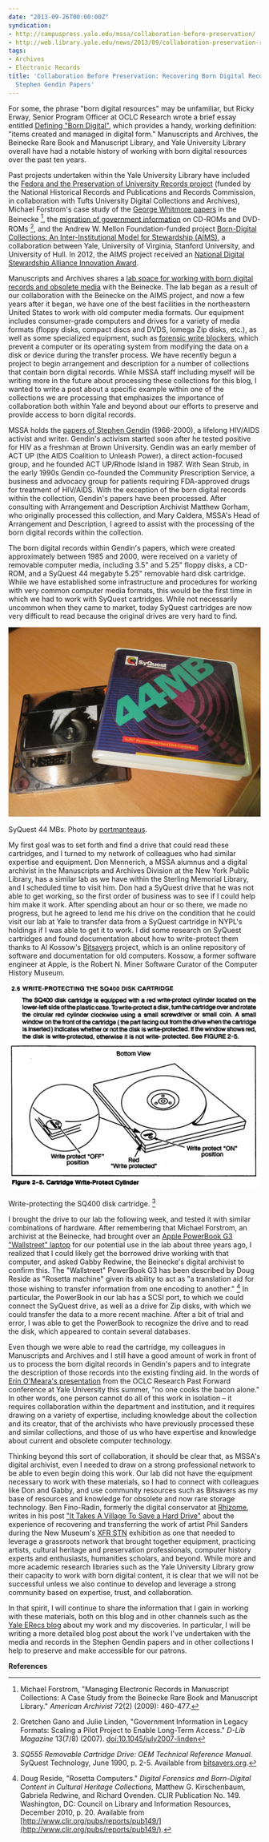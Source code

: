 ```yaml
---
date: "2013-09-26T00:00:00Z"
syndication:
- http://campuspress.yale.edu/mssa/collaboration-before-preservation/
- http://web.library.yale.edu/news/2013/09/collaboration-preservation-recovering-born-digital-records
tags:
- Archives
- Electronic Records
title: 'Collaboration Before Preservation: Recovering Born Digital Records in the
  Stephen Gendin Papers'
---
```


For some, the phrase "born digital resources" may be unfamiliar, but Ricky Erway, Senior Program Officer at OCLC Research wrote a brief essay entitled [Defining "Born Digital"](http://www.oclc.org/content/dam/research/activities/hiddencollections/borndigital.pdf?urlm=161291), which provides a handy, working definition: "items created and managed in digital form." Manuscripts and Archives, the Beinecke Rare Book and Manuscript Library, and Yale University Library overall have had a notable history of working with born digital resources over the past ten years.

<!--more-->
Past projects undertaken within the Yale University Library have included the [Fedora and the Preservation of University Records project](http://dca.lib.tufts.edu/features/nhprc/) (funded by the National Historical Records and Publications and Records Commission, in collaboration with Tufts University Digital Collections and Archives), Michael Forstrom's case study of the [George Whitmore papers](http://hdl.handle.net/10079/fa/beinecke.whitmore) in the Beinecke [^1], the [migration of government information](http://www.dlib.org/dlib/july07/linden/07linden.html) on CD-ROMs and DVD-ROMs [^2], and the Andrew W. Mellon Foundation-funded project [Born-Digital Collections: An Inter-Institutional Model for Stewardship (AIMS)](http://www.digitalcurationservices.org/aims/), a collaboration between Yale, University of Virginia, Stanford University, and University of Hull. In 2012, the AIMS project received an [National Digital Stewardship Alliance Innovation Award](http://blogs.loc.gov/digitalpreservation/2012/06/announcing-five-ndsa-innovation-award-winners/).

Manuscripts and Archives shares a [lab space for working with born digital records and obsolete media](http://erecs.commons.yale.edu/2013/01/25/busyday/) with the Beinecke. The lab began as a result of our collaboration with the Beinecke on the AIMS project, and now a few years after it began, we have one of the best facilities in the northeastern United States to work with old computer media formats. Our equipment includes consumer-grade computers and drives for a variety of media formats (floppy disks, compact discs and DVDS, Iomega Zip disks, etc.), as well as some specialized equipment, such as [forensic write blockers](https://en.wikipedia.org/wiki/Forensic_disk_controller), which prevent a computer or its operating system from modifying the data on a disk or device during the transfer process. We have recently begun a project to begin arrangement and description for a number of collections that contain born digital records. While MSSA staff including myself will be writing more in the future about processing these collections for this blog, I wanted to write a post about a specific example within one of the collections we are processing that emphasizes the importance of collaboration both within Yale and beyond about our efforts to preserve and provide access to born digital records.

MSSA holds the [papers of Stephen Gendin](http://hdl.handle.net/10079/fa/mssa.ms.1963) (1966-2000), a lifelong HIV/AIDS activist and writer. Gendin's activism started soon after he tested positive for HIV as a freshman at Brown University. Gendin was an early member of ACT UP (the AIDS Coalition to Unleash Power), a direct action-focused group, and he founded ACT UP/Rhode Island in 1987. With Sean Strub, in the early 1990s Gendin co-founded the Community Prescription Service, a business and advocacy group for patients requiring FDA-approved drugs for treatment of HIV/AIDS. With the exception of the born digital records within the collection, Gendin's papers have been processed. After consulting with Arrangement and Description Archivist Matthew Gorham, who originally processed this collection, and Mary Caldera, MSSA's Head of Arrangement and Description, I agreed to assist with the processing of the born digital records within the collection.

The born digital records within Gendin's papers, which were created approximately between 1985 and 2000, were received on a variety of removable computer media, including 3.5" and 5.25" floppy disks, a CD-ROM, and a SyQuest 44 megabyte 5.25" removable hard disk cartridge. While we have established some infrastructure and procedures for working with very common computer media formats, this would be the first time in which we had to work with SyQuest cartridges. While not necessarily uncommon when they came to market, today SyQuest cartridges are now very difficult to read because the original drives are very hard to find.


<p align="center"><a href="/images/syquest-photo.jpg" title="Syquest photo"><img src="/images/syquest-photo.jpg" alt="Syquest photo" /></a></p>

SyQuest 44 MBs. Photo by [portmanteaus](http://www.flickr.com/photos/53999983@N00/4230263902).

My first goal was to set forth and find a drive that could read these cartridges, and I turned to my network of colleagues who had similar expertise and equipment. Don Mennerich, a MSSA alumnus and a digital archivist in the Manuscripts and Archives Division at the New York Public Library, has a similar lab as we have within the Sterling Memorial Library, and I scheduled time to visit him. Don had a SyQuest drive that he was not able to get working, so the first order of business was to see if I could help him make it work. After spending about an hour or so there, we made no progress, but he agreed to lend me his drive on the condition that he could visit our lab at Yale to transfer data from a SyQuest cartridge in NYPL's holdings if I was able to get it to work. I did some research on SyQuest cartridges and found documentation about how to write-protect them thanks to Al Kossow's [Bitsavers](http://bitsavers.org/) project, which is an online repository of software and documentation for old computers. Kossow, a former software engineer at Apple, is the Robert N. Miner Software Curator of the Computer History Museum.

<p align="center"><a href="/images/syquest-wp.jpg" title="Syquest photo"><img src="/images/syquest-wp.jpg" alt="Syquest photo" /></a></p>

Write-protecting the SQ400 disk cartridge. [^3]

I brought the drive to our lab the following week, and tested it with similar combinations of hardware. After remembering that Michael Forstrom, an archivist at the Beinecke, had brought over an [Apple PowerBook G3 "Wallstreet" laptop](http://www.everymac.com/systems/apple/powerbook_g3/specs/powerbook_g3_233.html) for our potential use in the lab about three years ago, I realized that I could likely get the borrowed drive working with that computer, and asked Gabby Redwine, the Beinecke's digital archivist to confirm this. The "Wallstreet" PowerBook G3 has been described by Doug Reside as "Rosetta machine" given its ability to act as "a translation aid for those wishing to transfer information from one encoding to another." [^4] In particular, the PowerBook in our lab has a SCSI port, to which we could connect the SyQuest drive, as well as a drive for Zip disks, with which we could transfer the data to a more recent machine. After a bit of trial and error, I was able to get the PowerBook to recognize the drive and to read the disk, which appeared to contain several databases.

Even though we were able to read the cartridge, my colleagues in Manuscripts and Archives and I still have a good amount of work in front of us to process the born digital records in Gendin's papers and to integrate the description of those records into the existing finding aid. In the words of [Erin O'Meara's presentation](http://www.youtube.com/watch?v=xnQ5G1fH5-8) from the OCLC Research Past Forward conference at Yale University this summer, "no one cooks the bacon alone." In other words, one person cannot do all of this work in isolation – it requires collaboration within the department and institution, and it requires drawing on a variety of expertise, including knowledge about the collection and its creator, that of the archivists who have previously processed these and similar collections, and those of us who have expertise and knowledge about current and obsolete computer technology.

Thinking beyond this sort of collaboration, it should be clear that, as MSSA's digital archivist, even I needed to draw on a strong professional network to be able to even begin doing this work. Our lab did not have the equipment necessary to work with these materials, so I had to connect with colleagues like Don and Gabby, and use community resources such as Bitsavers as my base of resources and knowledge for obsolete and now rare storage technology. Ben Fino-Radin, formerly the digital conservator at [Rhizome](http://rhizome.org/), writes in his post ["It Takes A Village To Save a Hard Drive"](http://notepad.benfinoradin.info/2013/09/12/it-takes-a-village-to-save-a-hard-drive/) about the experience of recovering and transferring the work of artist Phil Sanders during the New Museum's [XFR STN](http://www.newmuseum.org/exhibitions/view/xfr-stn) exhibition as one that needed to leverage a grassroots network that brought together equipment, practicing artists, cultural heritage and preservation professionals, computer history experts and enthusiasts, humanities scholars, and beyond. While more and more academic research libraries such as the Yale University Library grow their capacity to work with born digital content, it is clear that we will not be successful unless we also continue to develop and leverage a strong community based on expertise, trust, and collaboration.

In that spirit, I will continue to share the information that I gain in working with these materials, both on this blog and in other channels such as the [Yale ERecs blog](http://erecs.commons.yale.edu/) about my work and my discoveries. In particular, I will be writing a more detailed blog post about the work I've undertaken with the media and records in the Stephen Gendin papers and in other collections I help to preserve and make accessible for our patrons.

**References**

[^1]: Michael Forstrom, "Managing Electronic Records in Manuscript Collections: A Case Study from the Beinecke Rare Book and Manuscript Library." _American Archivist_ 72(2) (2009): 460-477.
[^2]: Gretchen Gano and Julie Linden, "Government Information in Legacy Formats: Scaling a Pilot Project to Enable Long-Term Access." _D-Lib Magazine_ 13(7/8) (2007). [doi:10.1045/july2007-linden](http://dx.doi.org/10.1045/july2007-linden)
[^3]: _SQ555 Removable Cartridge Drive: OEM Technical Reference Manual._ SyQuest Technology, June 1990, p. 2-5. Available from [bitsavers.org](bitsavers.org/pdf/syquest/58082-001revC_SQ555_OEM_Ref_Jun90.pdf).
[^4]: Doug Reside, "Rosetta Computers." _Digital Forensics and Born-Digital Content in Cultural Heritage Collections,_ Matthew G. Kirschenbaum, Gabriela Redwine, and Richard Ovenden. CLIR Publication No. 149\. Washington, DC: Council on Library and Information Resources, December 2010, p. 20\. Available from [http://www.clir.org/pubs/reports/pub149/](http://www.clir.org/pubs/reports/pub149/).
